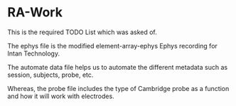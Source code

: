 # RA-Work

This is the required TODO List which was asked of.

The ephys file is the modified element-array-ephys Ephys recording for Intan Technology.

The automate data file helps us to automate the different metadata such as session, subjects, probe, etc.

Whereas, the probe file includes the type of Cambridge probe as a function and how it will work with electrodes.
